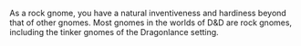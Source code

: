 As a rock gnome, you have a natural inventiveness and
hardiness beyond that of other gnomes. Most gnomes
in the worlds of D&D are rock gnomes, including the
tinker gnomes of the Dragonlance setting.

